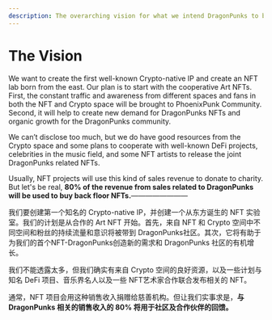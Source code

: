 ```yaml
---
description: The overarching vision for what we intend DragonPunks to become
---
```


# The Vision

We want to create the first well-known Crypto-native IP and create an NFT lab born from the east. Our plan is to start with the cooperative Art NFTs. First, the constant traffic and awareness from different spaces and fans in both the NFT and Crypto space will be brought to PhoenixPunk Community. Second, it will help to create new demand for DragonPunks NFTs and organic growth for the DragonPunks community.

We can’t disclose too much, but we do have good resources from the Crypto space and some plans to cooperate with well-known DeFi projects, celebrities in the music field, and some NFT artists to release the joint DragonPunks related NFTs.

Usually, NFT projects will use this kind of sales revenue to donate to charity. But let's be real, **80% of the revenue from sales related to DragonPunks will be used to buy back floor NFTs.**————————

我们要创建第一个知名的 Crypto-native IP，并创建一个从东方诞生的 NFT 实验室。我们的计划是从合作的 Art NFT 开始。首先，来自 NFT 和 Crypto 空间中不同空间和粉丝的持续流量和意识将被带到 DragonPunks社区。其次，它将有助于为我们的首个NFT-DragonPunks创造新的需求和 DragonPunks 社区的有机增长。

我们不能透露太多，但我们确实有来自 Crypto 空间的良好资源，以及一些计划与知名 DeFi 项目、音乐界名人以及一些 NFT艺术家合作联合发布相关的 NFT。

通常，NFT 项目会用这种销售收入捐赠给慈善机构。但让我们实事求是，**与 DragonPunks 相关的销售收入的 80% 将用于社区及合作伙伴的回馈。**
